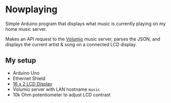 # Nowplaying

Simple Arduino program that displays what music is currently playing on my home
music server.

Makes an API request to the [Volumio](http://volumio.org/) music server, parses
the JSON, and displays the current artist & song on a connected LCD display.

## My setup

* Arduino Uno
* Ethernet Shield
* [16 x 2 LCD Display](http://oomlout.co.uk/products/lcd-display-16x2-charachters)
* Volumio server with LAN hostname `music`
* 10k Ohm potentiometer to adjust LCD contrast
